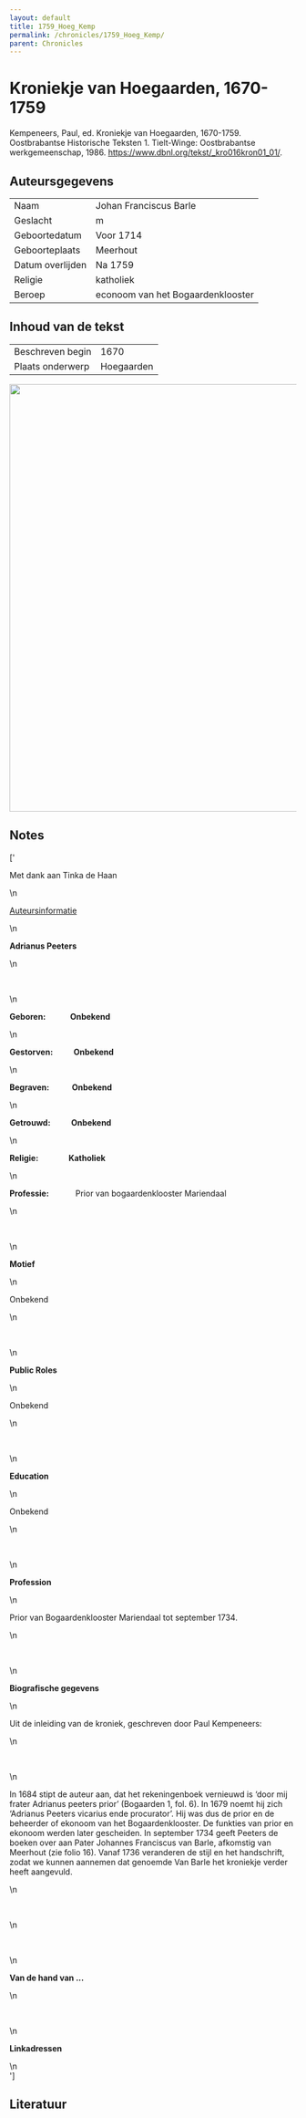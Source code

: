 ```yaml
---
layout: default
title: 1759_Hoeg_Kemp
permalink: /chronicles/1759_Hoeg_Kemp/
parent: Chronicles
--- 
```



# Kroniekje van Hoegaarden, 1670-1759 

Kempeneers, Paul, ed. Kroniekje van Hoegaarden, 1670-1759. Oostbrabantse Historische Teksten 1. Tielt-Winge: Oostbrabantse werkgemeenschap, 1986. https://www.dbnl.org/tekst/_kro016kron01_01/. 

## Auteursgegevens 

| | | 
| --------------- | --------------- | 
| Naam | Johan Franciscus Barle | 
| Geslacht | m | 
 | Geboortedatum | Voor 1714 | 
| Geboorteplaats | Meerhout | 
| Datum overlijden | Na 1759 | 
| Religie | katholiek | 
| Beroep | econoom van het Bogaardenklooster | 

## Inhoud van de tekst 

| | | 
| --------------- | --------------- | 
| Beschreven begin | 1670 | 
| Plaats onderwerp | Hoegaarden | 

[<img src="..\..\barplots_chronicles\1759_Hoeg_Kemp.jpg" width="750"/>](..\..\barplots_chronicles\1759_Hoeg_Kemp.jpg) 

## Notes 

['<div data-schema-version="8"><p>Met dank aan Tinka de Haan</p>\n<p><u>Auteursinformatie</u></p>\n<p><strong>Adrianus Peeters</strong></p>\n<p>&nbsp;</p>\n<p><strong>Geboren:&nbsp;&nbsp;&nbsp;&nbsp;&nbsp;&nbsp;&nbsp;&nbsp;&nbsp;&nbsp;&nbsp;&nbsp; Onbekend&nbsp;</strong></p>\n<p><strong>Gestorven:&nbsp;&nbsp;&nbsp;&nbsp; &nbsp;&nbsp;&nbsp;&nbsp;&nbsp; Onbekend</strong></p>\n<p><strong>Begraven:&nbsp;&nbsp;&nbsp;&nbsp;&nbsp;&nbsp; &nbsp;&nbsp;&nbsp;&nbsp; Onbekend</strong></p>\n<p><strong>Getrouwd:&nbsp;&nbsp;&nbsp;&nbsp;&nbsp;&nbsp;&nbsp;&nbsp;&nbsp;&nbsp; Onbekend</strong></p>\n<p><strong>Religie: &nbsp;&nbsp;&nbsp;&nbsp;&nbsp;&nbsp;&nbsp;&nbsp;&nbsp;&nbsp;&nbsp;&nbsp;&nbsp;&nbsp; Katholiek</strong></p>\n<p><strong>Professie: </strong>&nbsp;&nbsp;&nbsp;&nbsp;&nbsp;&nbsp;&nbsp;&nbsp;&nbsp;&nbsp; Prior van bogaardenklooster Mariendaal</p>\n<p><strong>&nbsp;</strong></p>\n<p><strong>Motief</strong></p>\n<p>Onbekend</p>\n<p><strong>&nbsp;</strong></p>\n<p><strong>Public Roles</strong></p>\n<p>Onbekend</p>\n<p><strong>&nbsp;</strong></p>\n<p><strong>Education</strong></p>\n<p>Onbekend</p>\n<p><strong>&nbsp;</strong></p>\n<p><strong>Profession</strong></p>\n<p>Prior van Bogaardenklooster Mariendaal tot september 1734.</p>\n<p><strong>&nbsp;</strong></p>\n<p><strong>Biografische gegevens</strong></p>\n<p>Uit de inleiding van de kroniek, geschreven door Paul Kempeneers:</p>\n<p>&nbsp;</p>\n<p>In 1684 stipt de auteur aan, dat het rekeningenboek vernieuwd is ‘door mij frater Adrianus peeters prior’ (Bogaarden 1, fol. 6). In 1679 noemt hij zich ‘Adrianus Peeters vicarius ende procurator’. Hij was dus de prior en de beheerder of ekonoom van het Bogaardenklooster. De funkties van prior en ekonoom werden later gescheiden. In september 1734 geeft Peeters de boeken over aan Pater Johannes Franciscus van Barle, afkomstig van Meerhout (zie folio 16). Vanaf 1736 veranderen de stijl en het handschrift, zodat we kunnen aannemen dat genoemde Van Barle het kroniekje verder heeft aangevuld.</p>\n<p>&nbsp;</p>\n<p><strong>&nbsp;</strong></p>\n<p><strong>Van de hand van ...</strong></p>\n<p><strong>&nbsp;</strong></p>\n<p><strong>Linkadressen</strong></p>\n</div>'] 

## Literatuur 

